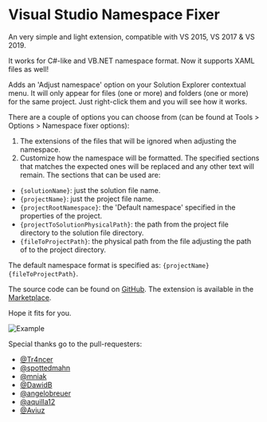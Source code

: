 # Visual Studio Namespace Fixer
An very simple and light extension, compatible with VS 2015, VS 2017 & VS 2019.

It works for C#-like and VB.NET namespace format. Now it supports XAML files as well!

Adds an 'Adjust namespace' option on your Solution Explorer contextual menu. It will only appear for files (one or more) and folders (one or more) for the same project. Just right-click them and you will see how it works.

There are a couple of options you can choose from (can be found at Tools > Options > Namespace fixer options):
1. The extensions of the files that will be ignored when adjusting the namespace.
1. Customize how the namespace will be formatted. The specified sections that matches the expected ones will be replaced and any other text will remain. The sections that can be used are:

* `{solutionName}`: just the solution file name.
* `{projectName}`: just the project file name.
* `{projectRootNamespace}`: the 'Default namespace' specified in the properties of the project.
* `{projectToSolutionPhysicalPath}`: the path from the project file directory to the solution file directory.
* `{fileToProjectPath}`: the physical path from the file adjusting the path of to the project directory.

The default namespace format is specified as: `{projectName}{fileToProjectPath}`.

The source code can be found on [GitHub](https://github.com/pauer24/VsNamespaceFixer).
The extension is available in the [Marketplace](https://marketplace.visualstudio.com/items?itemName=p2410.NamespaceFixer).

Hope it fits for you.

![Example](/Example.png)

Special thanks go to the pull-requesters:
* [@Tr4ncer](https://github.com/Tr4ncer)
* [@spottedmahn](https://github.com/spottedmahn)
* [@mniak](https://github.com/mniak)
* [@DawidB](https://github.com/DawidB)
* [@angelobreuer](https://github.com/angelobreuer)
* [@aquilla12](https://github.com/aquilla12)
* [@Aviuz](https://github.com/Aviuz)
